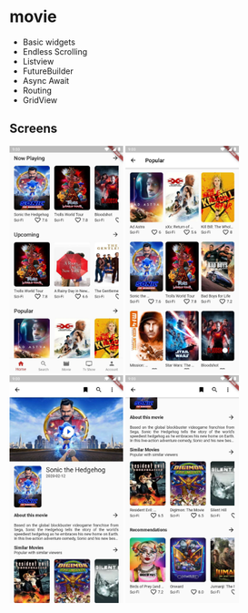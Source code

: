 # movie

 - Basic widgets
 - Endless Scrolling
 - Listview
 - FutureBuilder
 - Async Await
 - Routing
 - GridView
 
## Screens

<p>
  <img src="https://github.com/khadkarajesh/themoviedb/blob/master/screenshot/home.jpg" width="200" title="hover text">
  <img src="https://github.com/khadkarajesh/themoviedb/blob/master/screenshot/all_movies.jpg" width="200" title="hover text">
  <img src="https://github.com/khadkarajesh/themoviedb/blob/master/screenshot/detail_two.jpg" width="200" title="hover text">
   <img src="https://github.com/khadkarajesh/themoviedb/blob/master/screenshot/detail_one.jpg" width="200" title="hover text">
</p>
